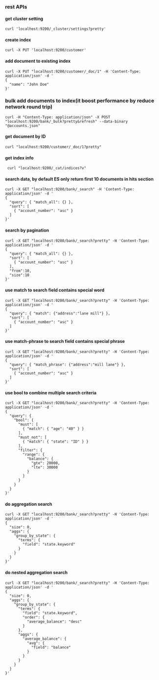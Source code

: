 ### rest APIs
#### get cluster setting
```shell
curl 'localhost:9200/_cluster/settings?pretty'
```

#### create index
```shell
curl -X PUT 'localhost:9200/customer' 
```

#### add document to existing index
```shell
curl -X PUT "localhost:9200/customer/_doc/1" -H 'Content-Type: application/json' -d '
{
  "name": "John Doe"
}'
```

### bulk add documents to index(it boost performance by reduce network round trip)
```
curl -H "Content-Type: application/json" -X POST "localhost:9200/bank/_bulk?pretty&refresh" --data-binary "@accounts.json"
```

#### get document by ID
```shell
curl "localhost:9200/customer/_doc/1?pretty"
```



#### get index info
```shell
 curl "localhost:9200/_cat/indices?v"
```
#### search data, by default ES only return first 10 documents in hits section
```shell
curl -X GET "localhost:9200/bank/_search" -H 'Content-Type: application/json' -d '
{
  "query": { "match_all": {} },
  "sort": [
    { "account_number": "asc" }
  ]
}'
```

#### search by pagination
```shell
curl -X GET "localhost:9200/bank/_search?pretty" -H 'Content-Type: application/json' -d '
{
  "query": { "match_all": {} },
  "sort": [
    { "account_number": "asc" }
  ],
  "from":10,
  "size":10
}'

```

#### use match to search field contains special word
```shell
curl -X GET "localhost:9200/bank/_search?pretty" -H 'Content-Type: application/json' -d '
{
  "query": { "match": {"address":"lane mill"} },
  "sort": [
    { "account_number": "asc" }
  ]
}'
```

#### use match-phrase to search field contains special phrase
```shell
curl -X GET "localhost:9200/bank/_search?pretty" -H 'Content-Type: application/json' -d '
{
  "query": { "match_phrase": {"address":"mill lane"} },
  "sort": [
    { "account_number": "asc" }
  ]
}'
```
#### use bool to combine multiple search criteria
```shell
curl -X GET "localhost:9200/bank/_search?pretty" -H 'Content-Type: application/json' -d '
{
  "query": {
    "bool": {
      "must": [
        { "match": { "age": "40" } }
      ],
      "must_not": [
        { "match": { "state": "ID" } }
      ],
      "filter": {
        "range": {
          "balance": {
            "gte": 20000,
            "lte": 30000
          }
        }
      }
    }
  }
}'
```
#### do aggregation search
```shell
curl -X GET "localhost:9200/bank/_search?pretty" -H 'Content-Type: application/json' -d '
{
  "size": 0,
  "aggs": {
    "group_by_state": {
      "terms": {
        "field": "state.keyword"
      }
    }
  }
}'
```
#### do nested aggregation search
```shell
curl -X GET "localhost:9200/bank/_search?pretty" -H 'Content-Type: application/json' -d '
{
  "size": 0,
  "aggs": {
    "group_by_state": {
      "terms": {
        "field": "state.keyword",
        "order": {
          "average_balance": "desc"
        }
      },
      "aggs": {
        "average_balance": {
          "avg": {
            "field": "balance"
          }
        }
      }
    }
  }
}'
```